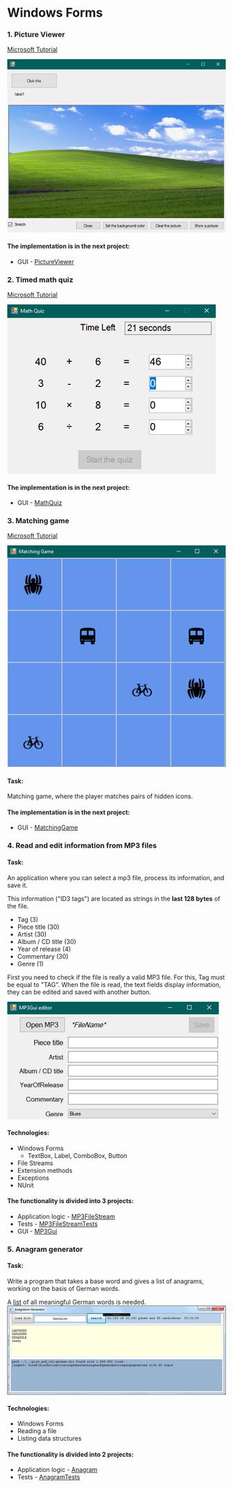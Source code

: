 # Windows Forms
[//]: # (__________________________________________________________)
### 1. Picture Viewer
[Microsoft Tutorial](https://learn.microsoft.com/en-gb/visualstudio/get-started/csharp/tutorial-windows-forms-picture-viewer-layout?view=vs-2022)

![PictureViewer](../../others/readmePics/PictureViewer.png)

#### The implementation is in the next project:
- GUI - [PictureViewer](PictureViewer)


[//]: # (__________________________________________________________)
### 2. Timed math quiz
[Microsoft Tutorial](https://learn.microsoft.com/en-gb/visualstudio/get-started/csharp/tutorial-windows-forms-math-quiz-create-project-add-controls?view=vs-2022)

![MathQuiz](../../others/readmePics/MathQuiz.png)

#### The implementation is in the next project:
- GUI - [MathQuiz](MathQuiz)


[//]: # (__________________________________________________________)
### 3. Matching game
[Microsoft Tutorial](https://learn.microsoft.com/en-gb/visualstudio/get-started/csharp/tutorial-windows-forms-create-match-game?view=vs-2022)

![MatchingGame](../../others/readmePics/MatchingGame.png)

#### Task:
Matching game, where the player matches pairs of hidden icons.

#### The implementation is in the next project:
- GUI - [MatchingGame](MatchingGame)


[//]: # (__________________________________________________________)
### 4. Read and edit information from MP3 files

#### Task:
An application where you can select a mp3 file, process its information, and save it.

This information ("ID3 tags") are located as strings in the **last 128 bytes** of the file.
- Tag (3)
- Piece title (30)
- Artist (30)
- Album / CD title (30)
- Year of release (4)
- Commentary (30)
- Genre (1)

First you need to check if the file is really a valid MP3 file.
For this, Tag must be equal to "TAG".
When the file is read, the text fields display information, they can be edited and saved with another button.

![MP3GUI](../../others/readmePics/MP3GUI.png)

#### Technologies:
- Windows Forms
    - TextBox, Label, ComboBox, Button
- File Streams
- Extension methods
- Exceptions
- NUnit

#### The functionality is divided into 3 projects:
- Application logic - [MP3FileStream](MP3FileStream)
- Tests - [MP3FileStreamTests](MP3FileStreamTests)
- GUI - [MP3Gui](MP3Gui)


[//]: # (__________________________________________________________)
### 5. Anagram generator

#### Task:
Write a program that takes a base word and gives a list of anagrams, working on the basis
of German words.

A [list](https://gist.github.com/MarvinJWendt/2f4f4154b8ae218600eb091a5706b5f4#file-wordlist-german-txt)
of all meaningful German words is needed.
![MP3GUI](../../others/readmePics/AnagramGenerator.png)

#### Technologies:
- Windows Forms
- Reading a file
- Listing data structures

#### The functionality is divided into 2 projects:
- Application logic - [Anagram](Anagram)
- Tests - [AnagramTests](AnagramTests)
